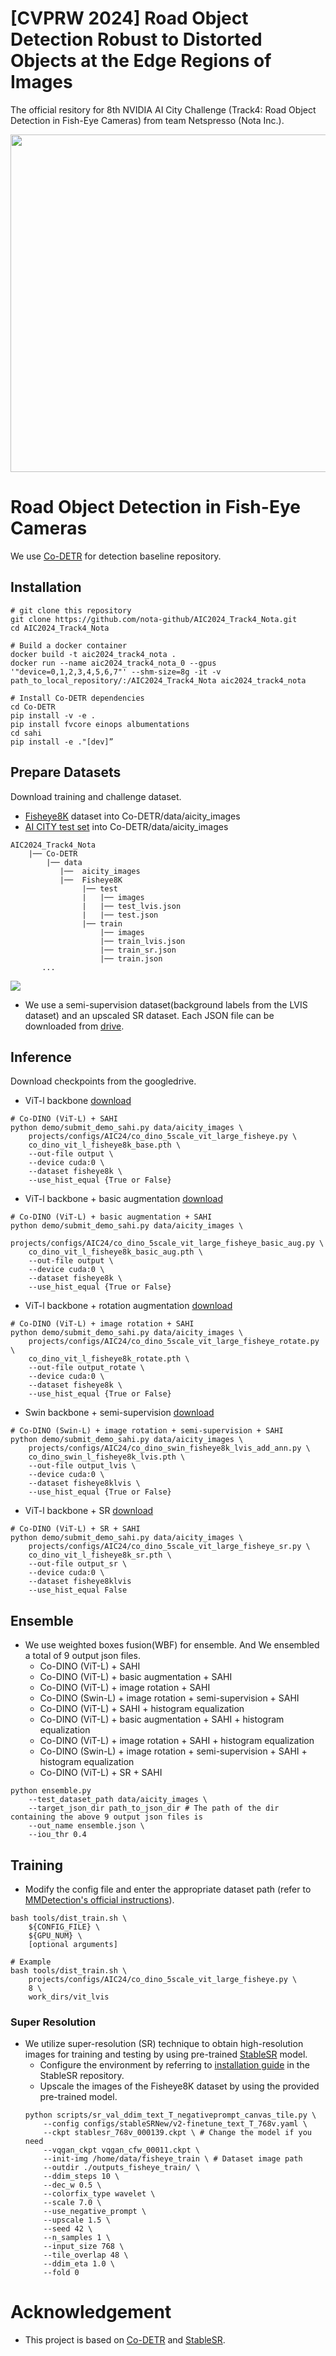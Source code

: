 # [CVPRW 2024] Road Object Detection Robust to Distorted Objects at the Edge Regions of Images

The official resitory for 8th NVIDIA AI City Challenge (Track4: Road Object Detection in Fish-Eye Cameras) from team Netspresso (Nota Inc.).

<img width=540 src="https://github.com/nota-github/AIC2024_Track4_Nota/assets/129830699/06a5578a-39d4-4492-a6c0-f88df4327266">

# Road Object Detection in Fish-Eye Cameras
We use [Co-DETR](https://github.com/nota-github/AIC2024_Track4_Nota/tree/main/Co-DETR) for detection baseline repository.
## Installation
```
# git clone this repository
git clone https://github.com/nota-github/AIC2024_Track4_Nota.git
cd AIC2024_Track4_Nota

# Build a docker container
docker build -t aic2024_track4_nota .
docker run --name aic2024_track4_nota_0 --gpus '"device=0,1,2,3,4,5,6,7"' --shm-size=8g -it -v path_to_local_repository/:/AIC2024_Track4_Nota aic2024_track4_nota

# Install Co-DETR dependencies
cd Co-DETR
pip install -v -e .
pip install fvcore einops albumentations
cd sahi
pip install -e ."[dev]”
```

## Prepare Datasets
Download training and challenge dataset.
- [Fisheye8K](https://github.com/MoyoG/FishEye8K) dataset into Co-DETR/data/aicity_images
- [AI CITY test set](https://www.aicitychallenge.org/2024-data-and-evaluation/) into Co-DETR/data/aicity_images

```
AIC2024_Track4_Nota
    |── Co-DETR
        |──	data
           |──	aicity_images
           |──	Fisheye8K
                |──	test
                |   |── images
                |   |── test_lvis.json
                |   |── test.json
                |──	train
                    |── images
                    |── train_lvis.json
                    |── train_sr.json
                    |── train.json
       ...
```
<img src="https://github.com/nota-github/AIC2024_Track4_Nota/assets/129830699/c0ce223e-ec8a-4e00-9627-5613ec91cf63">  

- We use a semi-supervision dataset(background labels from the LVIS dataset) and an upscaled SR dataset. Each JSON file can be downloaded from [drive](https://drive.google.com/drive/folders/13T1npW44v9DJUphGEwfNnh027Phih8Wk?usp=drive_link).


## Inference
Download checkpoints from the googledrive. 
- ViT-l backbone [download](https://drive.google.com/file/d/1gL7q5Cr-_4ZbVJrw4YUu3BAr4AFpNgHE/view?usp=drive_link)
```
# Co-DINO (ViT-L) + SAHI
python demo/submit_demo_sahi.py data/aicity_images \ 
    projects/configs/AIC24/co_dino_5scale_vit_large_fisheye.py \
    co_dino_vit_l_fisheye8k_base.pth \
    --out-file output \
    --device cuda:0 \
    --dataset fisheye8k \ 
    --use_hist_equal {True or False}
```

- ViT-l backbone + basic augmentation [download](https://drive.google.com/file/d/1v2N76F2nUiK3CItmbsdilTqg1JGsWIwx/view?usp=drive_link)
```
# Co-DINO (ViT-L) + basic augmentation + SAHI
python demo/submit_demo_sahi.py data/aicity_images \ 
    projects/configs/AIC24/co_dino_5scale_vit_large_fisheye_basic_aug.py \
    co_dino_vit_l_fisheye8k_basic_aug.pth \
    --out-file output \
    --device cuda:0 \
    --dataset fisheye8k \
    --use_hist_equal {True or False}
```
- ViT-l backbone + rotation augmentation [download](https://drive.google.com/file/d/1Oc9E_YYY4EZ-85PbiTsB_7nB8lIehcbi/view?usp=drive_link)
```
# Co-DINO (ViT-L) + image rotation + SAHI
python demo/submit_demo_sahi.py data/aicity_images \ 
    projects/configs/AIC24/co_dino_5scale_vit_large_fisheye_rotate.py \
    co_dino_vit_l_fisheye8k_rotate.pth \
    --out-file output_rotate \
    --device cuda:0 \
    --dataset fisheye8k \ 
    --use_hist_equal {True or False}
```
- Swin backbone + semi-supervision [download](https://drive.google.com/file/d/1msSj_hFMcLZ_e2JJEKQyB9F6wP5tSAZU/view?usp=drive_link)
```
# Co-DINO (Swin-L) + image rotation + semi-supervision + SAHI
python demo/submit_demo_sahi.py data/aicity_images \ 
    projects/configs/AIC24/co_dino_swin_fisheye8k_lvis_add_ann.py \
    co_dino_swin_l_fisheye8k_lvis.pth \
    --out-file output_lvis \
    --device cuda:0 \
    --dataset fisheye8klvis \ 
    --use_hist_equal {True or False}
```
- ViT-l backbone + SR [download]()
```
# Co-DINO (ViT-L) + SR + SAHI
python demo/submit_demo_sahi.py data/aicity_images \ 
    projects/configs/AIC24/co_dino_5scale_vit_large_fisheye_sr.py \
    co_dino_vit_l_fisheye8k_sr.pth \
    --out-file output_sr \
    --device cuda:0 \
    --dataset fisheye8klvis
    --use_hist_equal False
```

## Ensemble
- We use weighted boxes fusion(WBF) for ensemble. And We ensembled a total of 9 output json files.
    - Co-DINO (ViT-L) + SAHI
    - Co-DINO (ViT-L) + basic augmentation + SAHI
    - Co-DINO (ViT-L) + image rotation + SAHI
    - Co-DINO (Swin-L) + image rotation + semi-supervision + SAHI
    - Co-DINO (ViT-L) + SAHI + histogram equalization
    - Co-DINO (ViT-L) + basic augmentation + SAHI + histogram equalization
    - Co-DINO (ViT-L) + image rotation + SAHI + histogram equalization
    - Co-DINO (Swin-L) + image rotation + semi-supervision + SAHI + histogram equalization
    - Co-DINO (ViT-L) + SR + SAHI

```
python ensemble.py 
    --test_dataset_path data/aicity_images \
    --target_json_dir path_to_json_dir # The path of the dir containing the above 9 output json files is
    --out_name ensemble.json \
    --iou_thr 0.4
```
## Training
- Modify the config file and enter the appropriate dataset path (refer to [MMDetection's official instructions](https://mmdetection.readthedocs.io/en/latest/user_guides/tracking_config.html#learn-about-configs)).
```
bash tools/dist_train.sh \
    ${CONFIG_FILE} \
    ${GPU_NUM} \
    [optional arguments]
    
# Example
bash tools/dist_train.sh \
    projects/configs/AIC24/co_dino_5scale_vit_large_fisheye.py \
    8 \
    work_dirs/vit_lvis
```

### Super Resolution
- We utilize super-resolution (SR) technique to obtain high-resolution images for training and testing by using pre-trained [StableSR](https://github.com/nota-github/AIC2024_Track4_Nota/tree/main/StableSR) model.
    - Configure the environment by referring to [installation guide](https://github.com/IceClear/StableSR?tab=readme-ov-file#dependencies-and-installation) in the StableSR repository.
    - Upscale the images of the Fisheye8K dataset by using the provided pre-trained model.
    ```
    python scripts/sr_val_ddim_text_T_negativeprompt_canvas_tile.py \
        --config configs/stableSRNew/v2-finetune_text_T_768v.yaml \
        --ckpt stablesr_768v_000139.ckpt \ # Change the model if you need
        --vqgan_ckpt vqgan_cfw_00011.ckpt \
        --init-img /home/data/fisheye_train \ # Dataset image path
        --outdir ./outputs_fisheye_train/ \ 
        --ddim_steps 10 \
        --dec_w 0.5 \
        --colorfix_type wavelet \
        --scale 7.0 \
        --use_negative_prompt \
        --upscale 1.5 \
        --seed 42 \
        --n_samples 1 \
        --input_size 768 \
        --tile_overlap 48 \
        --ddim_eta 1.0 \
        --fold 0 
    ```

# Acknowledgement
- This project is based on [Co-DETR](https://github.com/Sense-X/Co-DETR.git) and [StableSR](https://github.com/IceClear/StableSR).